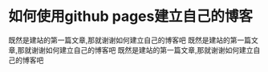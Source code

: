 # 如何使用github pages建立自己的博客
既然是建站的第一篇文章,那就谢谢如何建立自己的博客吧
既然是建站的第一篇文章,那就谢谢如何建立自己的博客吧
既然是建站的第一篇文章,那就谢谢如何建立自己的博客吧
